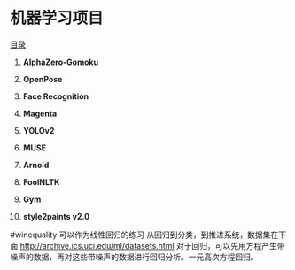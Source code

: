 # 机器学习项目

[目录](https://blog.csdn.net/Mbx8X9u/article/details/78994015)

1. **AlphaZero-Gomoku**

2. **OpenPose**

3. **Face Recognition**

4. **Magenta**

5. **YOLOv2**

6. **MUSE**

7. **Arnold**

8. **FoolNLTK**

9. **Gym**

10. **style2paints v2.0**

#winequality 可以作为线性回归的练习
从回归到分类，到推进系统，数据集在下面
http://archive.ics.uci.edu/ml/datasets.html
对于回归，可以先用方程产生带噪声的数据，再对这些带噪声的数据进行回归分析。一元高次方程回归。





